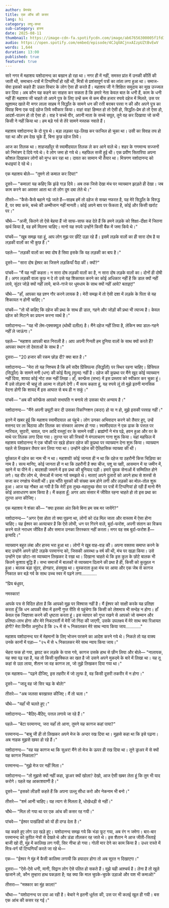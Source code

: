 ```yaml
---
author: प्रेमचंद
title: एक ऑंच की कसर
lang: hi
category: लघु-कथा
sub-category: हास्य
date: 2025-08-11
thumbnail: https://image-cdn-fa.spotifycdn.com/image/ab67656300005f1fd34ae731114b03437d8261a7
audio: https://open.spotify.com/embed/episode/4CJqXACjnxAIzpUZtBvEwV
words: 1,644
duration: 13:00
published: true
featured: true
---
```


सारे नगर में महाशय यशोदानन्द का बखान हो रहा था। नगर ही में नहीं, समस्त प्रांत में उनकी कीर्ति की जाती थी, समाचार-पत्रों में टिप्पणियाँ हो रही थी, मित्रों से प्रशंसापूर्ण पत्रों का तांता लगा हुआ था। समाज-सेवा इसको कहते हैं! उन्नत विचार के लोग ऐसा ही करते हैं। महाशय जी ने शिक्षित समुदाय का मुख उज्ज्वल कर दिया। अब कौन यह कहने का साहस कर सकता है कि हमारे नेता केवल बात के धनी हैं, काम के धनी नहीं हैं! महाशय जी चाहते तो अपने पुत्र के लिए उन्हें कम से कम बीस हजार रुपये दहेज में मिलते, उस पर खुशामद खाते में! मगर लाला साहब ने सिद्धाँत के सामने धन की रत्ती बराबर परवा न की और अपने पुत्र का विवाह बिना एक पाई दहेज लिये स्वीकार किया। वाह! वाह! हिम्मत हो तो ऐसी हो, सिद्धाँत-प्रेम हो तो ऐसा हो, आदर्श-पालन हो तो ऐसा हो। वाह रे सच्चे वीर, अपनी माता के सच्चे सपूत, तूने वह कर दिखाया जो कभी किसी ने नहीं किया था। हम बड़े गर्व से तेरे सामने मस्तक नवाते हैं।

महाशय यशोदानन्द के दो पुत्र थे। बड़ा लड़का पढ़-लिख कर फाजिल हो चुका था। उसी का विवाह तय हो रहा था और हम देख चुके हैं, बिना कुछ दहेज लिये।

आज का तिलक था। शाहजहाँपुर से स्वामीदयाल तिलक ले कर आने वाले थे। शहर के गणमान्य सज्जनों को निमंत्रण दे दिये गये थे। वे लोग जमा हो गये थे। महफिल सजी हुई थी। एक प्रवीण सितारिया अपना कौशल दिखाकर लोगों को मुग्ध कर रहा था। दावत का सामान भी तैयार था। मित्रगण यशोदानन्द को बधाइयां दे रहे थे।

एक महाशय बोले— "तुमने तो कमाल कर दिया!"

दूसरे— "कमाल! यह कहिए कि झंडे गाड़ दिये। अब तक जिसे देखा मंच पर व्याख्यान झाड़ते ही देखा। जब काम करने का अवसर आता था तो लोग दुम दबा लेते थे।"

तीसरे— "कैसे-कैसे बहाने गढ़े जाते हैं—साहब हमें तो दहेज से सख्त नफरत है, यह मेरे सिद्धाँत के विरुद्ध है, पर क्या करूं, बच्चे की अम्मीजान नहीं मानती। कोई अपने बाप पर फेंकता है, कोई और किसी खर्राट पर।"

चौथे— "अजी, कितने तो ऐसे बेहया हैं जो साफ-साफ कह देते हैं कि हमने लड़के को शिक्षा-दीक्षा में जितना खर्च किया है, वह हमें मिलना चाहिए। मानो यह रुपये उन्होंने किसी बैंक में जमा किये थे।"

पांचवें— "खूब समझ रहा हूं, आप लोग मुझ पर छींटे उड़ा रहे हैं। इसमें लड़के वालों का ही सारा दोष है या लड़की वालों का भी कुछ है।"

पहले— "लड़की वालों का क्या दोष है सिवा इसके कि वह लड़की का बाप है।"

दूसरे— "सारा दोष ईश्वर का जिसने लड़कियाँ पैदा कीं। क्यों?"

पांचवें— "मैं यह नहीं कहता। न सारा दोष लड़की वालों का है, न सारा दोष लड़के वालों का। दोनों ही दोषी हैं। अगर लड़की वाला कुछ न दे तो उसे यह शिकायत करने का कोई अधिकार नहीं है कि डाल क्यों नहीं लाये, सुंदर जोड़े क्यों नहीं लाये, बाजे-गाजे पर धूमधाम के साथ क्यों नहीं आये? बताइए!"

चौथे— "हाँ, आपका यह प्रश्न गौर करने लायक है। मेरी समझ में तो ऐसी दशा में लड़के के पिता से यह शिकायत न होनी चाहिए।"

पांचवें— "तो यों कहिए कि दहेज की प्रथा के साथ ही डाल, गहने और जोड़ों की प्रथा भी त्याज्य है। केवल दहेज को मिटाने का प्रयत्न करना व्यर्थ है।"

यशोदानन्द— "यह भी लेम-एक्सक्यूज़ (थोथी दलील) है। मैंने दहेज नहीं लिया है, लेकिन क्या डाल-गहने नहीं ले जाऊंगा।"

पहले— "महाशय आपकी बात निराली है। आप अपनी गिनती हम दुनिया वालों के साथ क्यों करते हैं? आपका स्थान तो देवताओं के साथ है।"

दूसरा— "20 हजार की रकम छोड़ दी? क्या बात है।"

यशोदानन्द— "मेरा तो यह निश्चय है कि हमें सदैव प्रिंसिपल्स (सिद्धाँतों) पर स्थिर रहना चाहिए। प्रिंसिपल (सिद्धाँत) के सामने मनी (धन) की कोई वैल्यू (मूल्य) नहीं है। दहेज की कुप्रथा पर मैंने खुद कोई व्याख्यान नहीं दिया, शायद कोई नोट तक नहीं लिखा। हाँ, कान्फ्रेंस (सभा) में इस प्रस्ताव को स्वीकार कर चुका हूं। मैं उसे तोड़ना भी चाहूं तो आत्मा न तोड़ने देगी। मैं सत्य कहता हूं, यह रुपये लूं तो मुझे इतनी मानसिक वेदना होगी कि शायद मैं इस आघात से बच ही न सकूं।"

पांचवें— "अब की कॉन्फ्रेंस आपको सभापति न बनाये तो उसका घोर अन्याय है।"

यशोदानन्द— "मैंने अपनी ड्यूटी कर दी उसका रिकग्निशन (कदर) हो या न हो, मुझे इसकी परवाह नहीं।"

इतने में खबर हुई कि महाशय स्वामीदयाल आ पंहुचे। लोग उनका अभिवादन करने को तैयार हुए, उन्हें मसनद पर ला बिठाया और तिलक का संस्कार आरम्भ हो गया। स्वामीदयाल ने एक ढाक के पत्तल पर नारियल, सुपारी, चावल, पान आदि वस्तुएं वर के सामने रखीं। ब्राह्मंणों ने मंत्र पढ़े, हवन हुआ और वर के माथे पर तिलक लगा दिया गया। तुरन्त घर की स्त्रियों ने मंगलाचरण गाना शुरू किया। यहां महफिल में महाशय यशोदानन्द ने एक चौकी पर खड़े होकर दहेज की कुप्रथा पर व्याख्यान देना शुरू किया। व्याख्यान पहले से लिखकर तैयार कर लिया गया था। उन्होंने दहेज की ऐतिहासिक व्याख्या की थी।

पूर्वकाल में दहेज का नाम भी न था। महाशयों! कोई जानता ही न था कि दहेज या ठहरौनी किस चिड़िया का नाम है। सत्य मानिए, कोई जानता ही न था कि ठहरौनी है क्या चीज, पशु या पक्षी, आसमान में या जमीन में, खाने में या पीने में। बादशाही जमाने में इस प्रथा की बुनियाद पड़ी। हमारे युवक सेनाओं में सम्मिलित होने लगे। यह वीर लोग थे, सेनाओं में जाना गर्व समझते थे। माताएं अपने दुलारों को अपने हाथ से शस्त्रों से सजा कर रणक्षेत्र भेजती थीं। इस भाँति युवकों की संख्या कम होने लगी और लड़कों का मोल-तोल शुरू हुआ। आज यह नौबत आ गयी है कि मेरी इस तुच्छ-महातुच्छ सेवा पर पत्रों में टिप्पणियां हो रही हैं मानो मैंने कोई असाधारण काम किया है। मैं कहता हूँ; अगर आप संसार में जीवित रहना चाहते हो तो इस प्रथा का तुरन्त अन्त कीजिए।

एक महाशय ने शंका की— "क्या इसका अंत किये बिना हम सब मर जायेंगे?"

यशोदानन्द— "अगर ऐसा होता तो क्या पूछना था, लोगों को दंड मिल जाता और वास्तव में ऐसा होना चाहिए। यह ईश्वर का अत्याचार है कि ऐसे लोभी, धन पर गिरने वाले, बुर्दा-फरोश, अपनी संतान का विक्रय करने वाले नराधम जीवित हैं और समाज उनका तिरस्कार नहीं करता। मगर वह सब बुर्दा-फरोश हैं— इत्यादि।"

व्याख्यान बहुत लंबा और हास्य भरा हुआ था। लोगों ने खूब वाह-वाह की। अपना वक्तव्य समाप्त करने के बाद उन्होंने अपने छोटे लड़के परमानन्द को, जिसकी अवस्था ७ वर्ष की थी, मंच पर खड़ा किया। उसे उन्होंने एक छोटा-सा व्याख्यान लिखकर दे रखा था। दिखाना चाहते थे कि इस कुल के छोटे बालक भी कितने कुशाग्र बुद्धि हैं। सभा समाजों में बालकों से व्याख्यान दिलाने की प्रथा है ही, किसी को कुतूहल न हुआ। बालक बड़ा सुंदर, होनहार, हंसमुख था। मुस्कराता हुआ मंच पर आया और एक जेब से कागज निकाल कर बड़े गर्व के साथ उच्च स्वर में पढ़ने लगा............

"प्रिय बंधुवर,

नमस्कार!

आपके पत्र से विदित होता है कि आपको मुझ पर विश्वास नहीं है। मैं ईश्वर को साक्षी करके यह प्रतिज्ञा करता हूँ कि धन आपकी सेवा में इतनी गुप्त रीति से पहुंचेगा कि किसी को लेशमात्र भी सन्देह न होगा। हाँ केवल एक जिज्ञासा करने की धृष्टता करता हूं। इस व्यापार को गुप्त रखने से आपको जो सम्मान और प्रतिष्ठा-लाभ होगा और मेरे निकटवर्ती में मेरी जो निंदा की जाएगी, उसके उपलक्ष्य में मेरे साथ क्या रिआयत होगी? मेरा विनीत अनुरोध है कि २५ में से ५ निकालकर मेरे साथ न्याय किया जाय............"

महाशय यशोदानन्द घर में मेहमानों के लिए भोजन परसने का आदेश करने गये थे। निकले तो यह वाक्य उनके कानों में पड़ा— "२५ में से ५ निकालकर मेरे साथ न्याय किया जाय।" 

चेहरा फक हो गया, झपट कर लड़के के पास गये, कागज उसके हाथ से छीन लिया और बोले— "नालायक, यह क्या पढ़ रहा है, यह तो किसी मुवक्किल का खत है जो उसने अपने मुकदमे के बारे में लिखा था। यह तू कहां से उठा लाया, शैतान जा वह कागज ला, जो तुझे लिखकर दिया गया था।"

एक महाशय— "पढ़ने दीजिए, इस तहरीर में जो लुत्फ है, वह किसी दूसरी तकरीर में न होगा।"

दूसरे— "जादू वह जो सिर चढ़ के बोले!"

तीसरे— "अब जलसा बरखास्त कीजिए। मैं तो चला।"

चौथे— "यहाँ भी चलते हुए।"

यशोदानन्द— "बैठिए-बैठिए, पत्तल लगाये जा रहे हैं।"

पहले— "बेटा परमानन्द, जरा यहाँ तो आना, तुमने यह कागज कहां पाया?"

परमानन्द— "बाबू जी ही तो लिखकर अपने मेज के अन्दर रख दिया था। मुझसे कहा था कि इसे पढ़ना। अब नाहक मुझसे खफा हो रहे हैं।"

यशोदानन्द— "वह यह कागज था कि सुअर! मैंने तो मेज के ऊपर ही रख दिया था। तूने ड्राअर में से क्यों यह कागज निकाला?"

परमानन्द— "मुझे मेज पर नहीं मिला।"

यशोदानन्द— "तो मुझसे क्यों नहीं कहा, ड्राअर क्यों खोला? देखो, आज ऐसी खबर लेता हूं कि तुम भी याद करोगे। पहले यह आकाशवाणी है।"

दूसरे— "इसको लीडरी कहते हैं कि अपना उल्लू सीधा करो और नेकनाम भी बनो।"

तीसरे— "शर्म आनी चाहिए। यह त्याग से मिलता है, धोखेधड़ी से नहीं।"

चौथे— "मिल तो गया था पर एक आंच की कसर रह गयी।"

पांचवे— "ईश्वर पाखंडियों को यों ही दण्ड देता है।"

यह कहते हुए लोग उठ खड़े हुए। यशोदानन्द समझ गये कि भंडा फूट गया, अब रंग न जमेगा। बार-बार परमानन्द को कुपित नेत्रों से देखते थे और डंडा तौलकर रह जाते थे। इस शैतान ने आज जीती-जिताई बाजी खो दी, मुंह में कालिख लग गयी, सिर नीचा हो गया। गोली मार देने का काम किया है। उधर रास्ते में मित्र-वर्ग यों टिप्पणियाँ करते जा रहे थे—

एक— "ईश्वर ने मुंह में कैसी कालिमा लगायी कि हयादार होगा तो अब सूरत न दिखाएगा।"

दूसरा— "ऐसे-ऐसे धनी, मानी, विद्वान लोग ऐसे पतित हो सकते हैं। मुझे यही आश्चर्य है। लेना है तो खुले खजाने लो, कौन तुम्हारा हाथ पकड़ता है; यह क्या कि माल चुपके-चुपके उड़ाओ और यश भी कमाओ!"

तीसरा— "मक्कार का मुंह काला!"

चौथा— "यशोदानन्द पर दया आ रही है। बेचारे ने इतनी धूर्तता की, उस पर भी कलई खुल ही गयी। बस एक आंच की कसर रह गई।"
